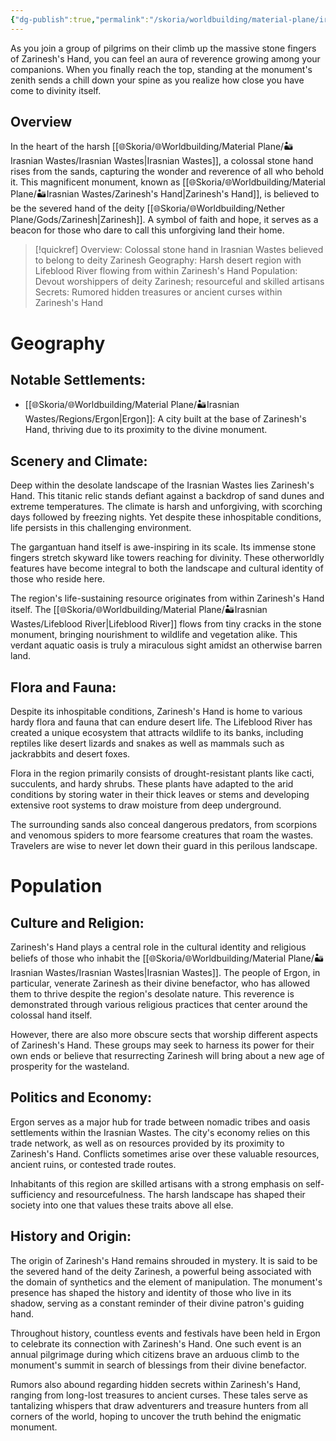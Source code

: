 ```yaml
---
{"dg-publish":true,"permalink":"/skoria/worldbuilding/material-plane/irasnian-wastes/zarinesh-s-hand/","noteIcon":"Region","created":"2023-06-06T00:06:23.946+02:00","updated":"2023-06-08T13:30:10.569+02:00"}
---
```



As you join a group of pilgrims on their climb up the massive stone fingers of Zarinesh's Hand, you can feel an aura of reverence growing among your companions. When you finally reach the top, standing at the monument's zenith sends a chill down your spine as you realize how close you have come to divinity itself.

## Overview

In the heart of the harsh [[🌐Skoria/🌐Worldbuilding/Material Plane/🏜️Irasnian Wastes/Irasnian Wastes\|Irasnian Wastes]], a colossal stone hand rises from the sands, capturing the wonder and reverence of all who behold it. This magnificent monument, known as [[🌐Skoria/🌐Worldbuilding/Material Plane/🏜️Irasnian Wastes/Zarinesh's Hand\|Zarinesh's Hand]], is believed to be the severed hand of the deity [[🌐Skoria/🌐Worldbuilding/Nether Plane/Gods/Zarinesh\|Zarinesh]]. A symbol of faith and hope, it serves as a beacon for those who dare to call this unforgiving land their home.

> [!quickref]
> Overview: Colossal stone hand in Irasnian Wastes believed to belong to deity Zarinesh
> Geography: Harsh desert region with Lifeblood River flowing from within Zarinesh's Hand
> Population: Devout worshippers of deity Zarinesh; resourceful and skilled artisans
> Secrets: Rumored hidden treasures or ancient curses within Zarinesh's Hand


# Geography
## Notable Settlements:
- [[🌐Skoria/🌐Worldbuilding/Material Plane/🏜️Irasnian Wastes/Regions/Ergon\|Ergon]]: A city built at the base of Zarinesh's Hand, thriving due to its proximity to the divine monument.
## Scenery and Climate:
Deep within the desolate landscape of the Irasnian Wastes lies Zarinesh's Hand. This titanic relic stands defiant against a backdrop of sand dunes and extreme temperatures. The climate is harsh and unforgiving, with scorching days followed by freezing nights. Yet despite these inhospitable conditions, life persists in this challenging environment.

The gargantuan hand itself is awe-inspiring in its scale. Its immense stone fingers stretch skyward like towers reaching for divinity. These otherworldly features have become integral to both the landscape and cultural identity of those who reside here.

The region's life-sustaining resource originates from within Zarinesh's Hand itself. The [[🌐Skoria/🌐Worldbuilding/Material Plane/🏜️Irasnian Wastes/Lifeblood River\|Lifeblood River]] flows from tiny cracks in the stone monument, bringing nourishment to wildlife and vegetation alike. This verdant aquatic oasis is truly a miraculous sight amidst an otherwise barren land.

## Flora and Fauna:
Despite its inhospitable conditions, Zarinesh's Hand is home to various hardy flora and fauna that can endure desert life. The Lifeblood River has created a unique ecosystem that attracts wildlife to its banks, including reptiles like desert lizards and snakes as well as mammals such as jackrabbits and desert foxes.

Flora in the region primarily consists of drought-resistant plants like cacti, succulents, and hardy shrubs. These plants have adapted to the arid conditions by storing water in their thick leaves or stems and developing extensive root systems to draw moisture from deep underground.

The surrounding sands also conceal dangerous predators, from scorpions and venomous spiders to more fearsome creatures that roam the wastes. Travelers are wise to never let down their guard in this perilous landscape.

# Population
## Culture and Religion:
Zarinesh's Hand plays a central role in the cultural identity and religious beliefs of those who inhabit the [[🌐Skoria/🌐Worldbuilding/Material Plane/🏜️Irasnian Wastes/Irasnian Wastes\|Irasnian Wastes]]. The people of Ergon, in particular, venerate Zarinesh as their divine benefactor, who has allowed them to thrive despite the region's desolate nature. This reverence is demonstrated through various religious practices that center around the colossal hand itself.

However, there are also more obscure sects that worship different aspects of Zarinesh's Hand. These groups may seek to harness its power for their own ends or believe that resurrecting Zarinesh will bring about a new age of prosperity for the wasteland.

## Politics and Economy:
Ergon serves as a major hub for trade between nomadic tribes and oasis settlements within the Irasnian Wastes. The city's economy relies on this trade network, as well as on resources provided by its proximity to Zarinesh's Hand. Conflicts sometimes arise over these valuable resources, ancient ruins, or contested trade routes.

Inhabitants of this region are skilled artisans with a strong emphasis on self-sufficiency and resourcefulness. The harsh landscape has shaped their society into one that values these traits above all else.

## History and Origin:
The origin of Zarinesh's Hand remains shrouded in mystery. It is said to be the severed hand of the deity Zarinesh, a powerful being associated with the domain of synthetics and the element of manipulation. The monument's presence has shaped the history and identity of those who live in its shadow, serving as a constant reminder of their divine patron's guiding hand.

Throughout history, countless events and festivals have been held in Ergon to celebrate its connection with Zarinesh's Hand. One such event is an annual pilgrimage during which citizens brave an arduous climb to the monument's summit in search of blessings from their divine benefactor.

Rumors also abound regarding hidden secrets within Zarinesh's Hand, ranging from long-lost treasures to ancient curses. These tales serve as tantalizing whispers that draw adventurers and treasure hunters from all corners of the world, hoping to uncover the truth behind the enigmatic monument.
